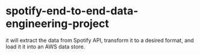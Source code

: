 # spotify-end-to-end-data-engineering-project
it will extract the data from Spotify API, transform it to a desired format, and load it it into an AWS data store.
